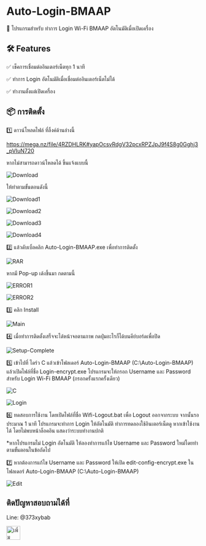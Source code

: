 # Auto-Login-BMAAP
🚀 โปรแกรมสำหรับ ทำการ Login Wi-Fi BMAAP อัตโนมัติเมื่อเปิดเครื่อง


## 🛠 Features

✅ เช็คการเชื่อมต่ออินเตอร์เน็ตทุก 1 นาที

✅ ทำการ Login อัตโนมัติเมื่อเชื่อมต่ออินเตอร์เน็ตไม่ได้

✅ ทำงานตั้งแต่เปิดเครื่อง


## 📦 การติดตั้ง
1️⃣ ดาวน์โหลดไฟล์ ที่ลิ้งค์ด้านล่างนี้

https://mega.nz/file/4RZDHLRK#yapOcsvRdgV32pcxRPZJpJ9f4S8g0Gghj3_pVIuN720

หากไม่สามารถดาวน์โหลดได้ ขึ้นแจ้งแบบนี้

![Download](https://github.com/rangsimanbkk/Auto-Login-BMAAP/blob/pic/Download.png?raw=true)

ให้ทำตามขั้นตอนดังนี้

![Download1](https://github.com/rangsimanbkk/Auto-Login-BMAAP/blob/pic/Download1.png?raw=true)

![Download2](https://github.com/rangsimanbkk/Auto-Login-BMAAP/blob/pic/Download2.png?raw=true)

![Download3](https://github.com/rangsimanbkk/Auto-Login-BMAAP/blob/pic/Download3.png?raw=true)

![Download4](https://github.com/rangsimanbkk/Auto-Login-BMAAP/blob/pic/Download4.png?raw=true)

2️⃣ แล้วดับเบิ้ลคลิก Auto-Login-BMAAP.exe เพื่อทำการติดตั้ง

![RAR](https://github.com/rangsimanbkk/Auto-Login-BMAAP/blob/pic/RAR.png?raw=true)

หากมี Pop-up เด้งขึ้นมา กดตามนี้

![ERROR1](https://github.com/rangsimanbkk/Auto-Login-BMAAP/blob/pic/Error1.png?raw=true)

![ERROR2](https://github.com/rangsimanbkk/Auto-Login-BMAAP/blob/pic/Error2.png?raw=true)


3️⃣ คลิก Install

![Main](https://github.com/rangsimanbkk/Auto-Login-BMAAP/blob/pic/Main.png?raw=true)

4️⃣ เมื่อทำการติดตั้งเสร็จจะได้หน้าจอตามภาพ กดปุ่มอะไรก็ได้บนคีย์บอร์ดเพื่อปิด

![Setup-Complete](https://github.com/rangsimanbkk/Auto-Login-BMAAP/blob/pic/Setup-Complete.png?raw=true)

5️⃣ เข้าไปที่ ไดร์ว C แล้วเข้าโฟลเดอร์ Auto-Login-BMAAP (C:\Auto-Login-BMAAP) แล้วเปิดไฟล์ที่ชื่อ Login-encrypt.exe โปรแกรมจะให้กรอก Username และ Password สำหรับ Login Wi-Fi BMAAP (กรอกครั้งแรกครั้งเดียว)

![C](https://github.com/rangsimanbkk/Auto-Login-BMAAP/blob/pic/C.png?raw=true)

![Login](https://github.com/rangsimanbkk/Auto-Login-BMAAP/blob/pic/Login.png?raw=true)

6️⃣ ทดสอบการใช้งาน โดยเปิดไฟล์ที่ชื่อ Wifi-Logout.bat เพื่อ Logout ออกจากระบบ จากนั้นรอประมาณ 1 นาที โปรแกรมจะทำการ Login ให้อัตโนมัติ ทำการทดลองใช้อินเตอร์เน็ตดู หากเข้าใช้งานได้ โดยไม่พบหน้าล็อคอิน แสดงว่าระบบทำงานปกติ 

*หากโปรแกรมไม่ Login อัตโนมัติ ให้ลองทำการแก้ไข Username และ Password ใหม่โดยทำตามขั้นตอนในข้อถัดไป


7️⃣ หากต้องการแก้ไข Username และ Password ให้เปิด edit-config-encrypt.exe ในโฟลเดอร์ Auto-Login-BMAAP (C:\Auto-Login-BMAAP)

![Edit](https://github.com/rangsimanbkk/Auto-Login-BMAAP/blob/pic/Edit.png?raw=true)

## ติดปัญหาสอบถามได้ที่
Line: @373xybab 

<a href="https://lin.ee/164k6B8"><img src="https://scdn.line-apps.com/n/line_add_friends/btn/th.png" alt="เพิ่มเพื่อน" height="36" border="0"></a>